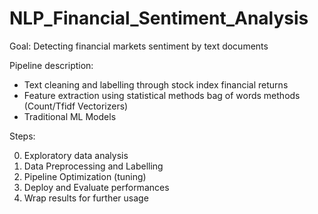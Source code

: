 # NLP_Financial_Sentiment_Analysis

Goal: Detecting financial markets sentiment by text documents

Pipeline description:
- Text cleaning and labelling through stock index financial returns
- Feature extraction using statistical methods bag of words methods (Count/Tfidf Vectorizers)
- Traditional ML Models


Steps:

0. Exploratory data analysis
1. Data Preprocessing and Labelling
2. Pipeline Optimization (tuning)
3. Deploy and Evaluate performances
4. Wrap results for further usage



